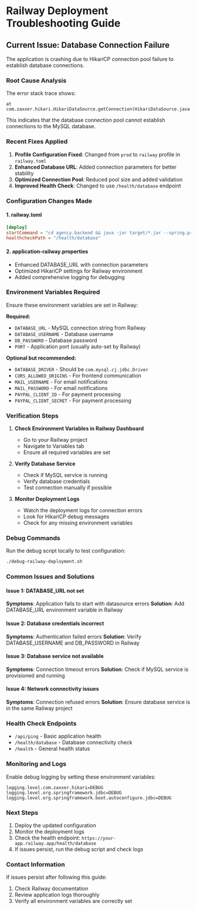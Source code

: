 # Railway Deployment Troubleshooting Guide

## Current Issue: Database Connection Failure

The application is crashing due to HikariCP connection pool failure to establish database connections.

### Root Cause Analysis

The error stack trace shows:
```
at com.zaxxer.hikari.HikariDataSource.getConnection(HikariDataSource.java:111)
```

This indicates that the database connection pool cannot establish connections to the MySQL database.

### Recent Fixes Applied

1. **Profile Configuration Fixed**: Changed from `prod` to `railway` profile in `railway.toml`
2. **Enhanced Database URL**: Added connection parameters for better stability
3. **Optimized Connection Pool**: Reduced pool size and added validation
4. **Improved Health Check**: Changed to use `/health/database` endpoint

### Configuration Changes Made

#### 1. railway.toml
```toml
[deploy]
startCommand = "cd agency.backend && java -jar target/*.jar --spring.profiles.active=railway"
healthcheckPath = "/health/database"
```

#### 2. application-railway.properties
- Enhanced DATABASE_URL with connection parameters
- Optimized HikariCP settings for Railway environment
- Added comprehensive logging for debugging

### Environment Variables Required

Ensure these environment variables are set in Railway:

**Required:**
- `DATABASE_URL` - MySQL connection string from Railway
- `DATABASE_USERNAME` - Database username
- `DB_PASSWORD` - Database password
- `PORT` - Application port (usually auto-set by Railway)

**Optional but recommended:**
- `DATABASE_DRIVER` - Should be `com.mysql.cj.jdbc.Driver`
- `CORS_ALLOWED_ORIGINS` - For frontend communication
- `MAIL_USERNAME` - For email notifications
- `MAIL_PASSWORD` - For email notifications
- `PAYPAL_CLIENT_ID` - For payment processing
- `PAYPAL_CLIENT_SECRET` - For payment processing

### Verification Steps

1. **Check Environment Variables in Railway Dashboard**
   - Go to your Railway project
   - Navigate to Variables tab
   - Ensure all required variables are set

2. **Verify Database Service**
   - Check if MySQL service is running
   - Verify database credentials
   - Test connection manually if possible

3. **Monitor Deployment Logs**
   - Watch the deployment logs for connection errors
   - Look for HikariCP debug messages
   - Check for any missing environment variables

### Debug Commands

Run the debug script locally to test configuration:
```bash
./debug-railway-deployment.sh
```

### Common Issues and Solutions

#### Issue 1: DATABASE_URL not set
**Symptoms**: Application fails to start with datasource errors
**Solution**: Add DATABASE_URL environment variable in Railway

#### Issue 2: Database credentials incorrect
**Symptoms**: Authentication failed errors
**Solution**: Verify DATABASE_USERNAME and DB_PASSWORD in Railway

#### Issue 3: Database service not available
**Symptoms**: Connection timeout errors
**Solution**: Check if MySQL service is provisioned and running

#### Issue 4: Network connectivity issues
**Symptoms**: Connection refused errors
**Solution**: Ensure database service is in the same Railway project

### Health Check Endpoints

- `/api/ping` - Basic application health
- `/health/database` - Database connectivity check
- `/health` - General health status

### Monitoring and Logs

Enable debug logging by setting these environment variables:
```
logging.level.com.zaxxer.hikari=DEBUG
logging.level.org.springframework.jdbc=DEBUG
logging.level.org.springframework.boot.autoconfigure.jdbc=DEBUG
```

### Next Steps

1. Deploy the updated configuration
2. Monitor the deployment logs
3. Check the health endpoint: `https://your-app.railway.app/health/database`
4. If issues persist, run the debug script and check logs

### Contact Information

If issues persist after following this guide:
1. Check Railway documentation
2. Review application logs thoroughly
3. Verify all environment variables are correctly set
